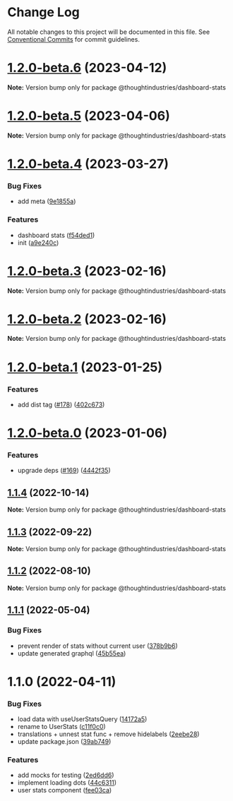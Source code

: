 # Change Log

All notable changes to this project will be documented in this file.
See [Conventional Commits](https://conventionalcommits.org) for commit guidelines.

# [1.2.0-beta.6](https://github.com/thoughtindustries/helium/compare/@thoughtindustries/dashboard-stats@1.2.0-beta.4...@thoughtindustries/dashboard-stats@1.2.0-beta.6) (2023-04-12)

**Note:** Version bump only for package @thoughtindustries/dashboard-stats





# [1.2.0-beta.5](https://github.com/thoughtindustries/helium/compare/@thoughtindustries/dashboard-stats@1.2.0-beta.4...@thoughtindustries/dashboard-stats@1.2.0-beta.5) (2023-04-06)

**Note:** Version bump only for package @thoughtindustries/dashboard-stats





# [1.2.0-beta.4](https://github.com/thoughtindustries/helium/compare/@thoughtindustries/dashboard-stats@1.2.0-beta.3...@thoughtindustries/dashboard-stats@1.2.0-beta.4) (2023-03-27)


### Bug Fixes

* add meta ([9e1855a](https://github.com/thoughtindustries/helium/commit/9e1855a035237e4005cb4cfeca0a62983c7d079e))


### Features

* dashboard stats ([f54ded1](https://github.com/thoughtindustries/helium/commit/f54ded159aad712ea91ef07bbd0e2b81bf63caf8))
* init ([a9e240c](https://github.com/thoughtindustries/helium/commit/a9e240c1dd472ba2fc6b6ced72492614abcbf6c9))





# [1.2.0-beta.3](https://github.com/thoughtindustries/helium/compare/@thoughtindustries/dashboard-stats@1.2.0-beta.1...@thoughtindustries/dashboard-stats@1.2.0-beta.3) (2023-02-16)

**Note:** Version bump only for package @thoughtindustries/dashboard-stats





# [1.2.0-beta.2](https://github.com/thoughtindustries/helium/compare/@thoughtindustries/dashboard-stats@1.2.0-beta.1...@thoughtindustries/dashboard-stats@1.2.0-beta.2) (2023-02-16)

**Note:** Version bump only for package @thoughtindustries/dashboard-stats





# [1.2.0-beta.1](https://github.com/thoughtindustries/helium/compare/@thoughtindustries/dashboard-stats@1.2.0-beta.0...@thoughtindustries/dashboard-stats@1.2.0-beta.1) (2023-01-25)


### Features

* add dist tag ([#178](https://github.com/thoughtindustries/helium/issues/178)) ([402c673](https://github.com/thoughtindustries/helium/commit/402c67371b68a72d488c977701551b8a91ef5959))





# [1.2.0-beta.0](https://github.com/thoughtindustries/helium/compare/@thoughtindustries/dashboard-stats@1.1.4...@thoughtindustries/dashboard-stats@1.2.0-beta.0) (2023-01-06)


### Features

* upgrade deps ([#169](https://github.com/thoughtindustries/helium/issues/169)) ([4442f35](https://github.com/thoughtindustries/helium/commit/4442f35f6013119bb5e9baf154bdab9a3583b543))





## [1.1.4](https://github.com/thoughtindustries/helium/compare/@thoughtindustries/dashboard-stats@1.1.3...@thoughtindustries/dashboard-stats@1.1.4) (2022-10-14)

**Note:** Version bump only for package @thoughtindustries/dashboard-stats





## [1.1.3](https://github.com/thoughtindustries/helium/compare/@thoughtindustries/dashboard-stats@1.1.2...@thoughtindustries/dashboard-stats@1.1.3) (2022-09-22)

**Note:** Version bump only for package @thoughtindustries/dashboard-stats





## [1.1.2](https://github.com/thoughtindustries/helium/compare/@thoughtindustries/dashboard-stats@1.1.1...@thoughtindustries/dashboard-stats@1.1.2) (2022-08-10)

**Note:** Version bump only for package @thoughtindustries/dashboard-stats





## [1.1.1](https://github.com/thoughtindustries/helium/compare/@thoughtindustries/dashboard-stats@1.1.0...@thoughtindustries/dashboard-stats@1.1.1) (2022-05-04)


### Bug Fixes

* prevent render of stats without current user ([378b9b6](https://github.com/thoughtindustries/helium/commit/378b9b6cfad169aaa590ff4e5102983aed24969f))
* update generated graphql ([45b55ea](https://github.com/thoughtindustries/helium/commit/45b55ea28bceff26d66fd43740c6625aeec4cf80))





# 1.1.0 (2022-04-11)


### Bug Fixes

* load data with useUserStatsQuery ([14172a5](https://github.com/thoughtindustries/helium/commit/14172a51c8e8234c4e72d525d6a4e082d69f2ac4))
* rename to UserStats ([c11f0c0](https://github.com/thoughtindustries/helium/commit/c11f0c09739faae73cd40d0e1bf13a9510b2a351))
* translations + unnest stat func + remove hidelabels ([2eebe28](https://github.com/thoughtindustries/helium/commit/2eebe280e7f07bb05c6a35bc285ed9a7a0dfdf94))
* update package.json ([39ab749](https://github.com/thoughtindustries/helium/commit/39ab749c876925fdbe6fb19574cb1b82365be081))


### Features

* add mocks for testing ([2ed6dd6](https://github.com/thoughtindustries/helium/commit/2ed6dd654213bc7bd5b5cab5880e534312859325))
* implement loading dots ([44c6311](https://github.com/thoughtindustries/helium/commit/44c63111fb9b31d6630511eb57e3496d180b82cd))
* user stats component ([fee03ca](https://github.com/thoughtindustries/helium/commit/fee03caa27ee5cade3664caac3ebd832c8fd421d))
